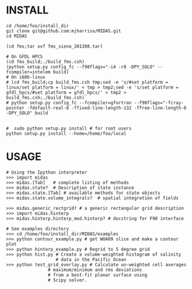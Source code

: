 INSTALL
=======

        

	cd /home/foo/install_dir
	git clone git@github.com:mjharriso/MIDAS.git
	cd MIDAS
	
	(cd fms;tar xvf fms_siena_201308.tar)

	# On GFDL HPCS
	(cd fms_build;./build_fms.csh)
	(python setup.py config_fc --f90flags="-i4 -r8 -DPY_SOLO" --fcompiler=intelem build)
	# On i686-linux
	# (cd fms_build;cp build_fms.csh tmp;sed -e 's/#set platform = linux/set platform = linux/' < tmp > tmp2;sed -e 's/set platform = gfdl_hpcs/#set platform = gfdl_hpcs/' < tmp2 > build_fms.csh;./build_fms.csh)
	# python setup.py config_fc --fcompiler=gfortran --f90flags="-fcray-pointer -fdefault-real-8 -ffixed-line-length-132 -ffree-line-length-0 -DPY_SOLO" build


	#  sudo python setup.py install # for root users
	python setup.py install --home=/home/foo/local 

USAGE
=====


	# Using the Ipython interpreter
	>>> import midas
	>>> midas.[Tab]   # complete listing of methods 
	>>> midas.state?  # Description of state instance
	>>> midas.state.[Tab] # available methods for state objects
	>>> midas.state.volume_integrals?  # spatial integration of fields 
	
	>>> midas.generic_rectgrid? # a generic rectangular grid description
	>>> import midas.hinterp
	>>> midas.hinterp.hinterp_mod.hinterp? # docstring for F90 interface
	
	# See examples directory
	>>> cd /home/foo/install_dir/MIDAS/examples
	>>> python contour_example.py # get WOA09 slice and make a contour plot
	>>> python hinterp_example.py # Regrid to 5 degree grid
	>>> python hist.py # Create a volume-weighted histogram of salinity
	                   # data in the Pacific Ocean
	>>> python test_grid_overlay.py # Calculate un-weighted cell averages
					# maximum/minimum and rms deviations
					# from a best-fit planar surface using
					# Scipy solver.
	
	
